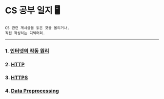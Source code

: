 # CS 공부 일지 🖥️
    CS 관련 게시글을 읽은 것을 올리거나, 
    직접 작성하는 디렉터리.
___

### 1. <a href="https://github.com/DevJaepaL/TIL/tree/main/Computer%20Science/%EC%9D%B8%ED%84%B0%EB%84%B7%EC%9D%98%20%EC%9E%91%EB%8F%99%20%EC%9B%90%EB%A6%AC">인터넷의 작동 원리</a>

### 2. <a href="https://github.com/DevJaepaL/TIL/tree/main/Computer%20Science/HTTP">HTTP</a>

### 3. <a href="https://github.com/DevJaepaL/TIL/tree/main/Computer%20Science/HTTPS">HTTPS</a>

### 4. <a href="https://github.com/DevJaepaL/TIL/tree/main/Computer%20Science/Data%20Preprocessing">Data Preprocessing</a>
